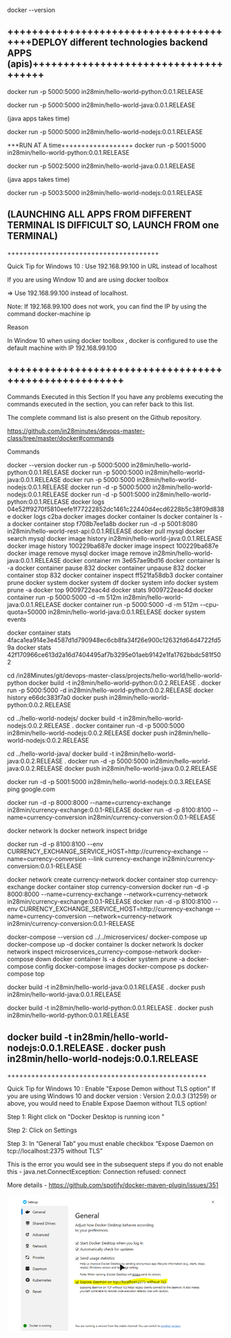 
docker --version

+++++++++++++++++++++++++++++++++++++++DEPLOY different technologies backend APPS (apis)+++++++++++++++++++++++++++++++++++++
---------------------------------------

docker run -p 5000:5000 in28min/hello-world-python:0.0.1.RELEASE

docker run -p 5000:5000 in28min/hello-world-java:0.0.1.RELEASE

(java apps takes time)

docker run -p 5000:5000 in28min/hello-world-nodejs:0.0.1.RELEASE

+++RUN AT A time++++++++++++++++++
docker run -p 5001:5000 in28min/hello-world-python:0.0.1.RELEASE

docker run -p 5002:5000 in28min/hello-world-java:0.0.1.RELEASE

(java apps takes time)

docker run -p 5003:5000 in28min/hello-world-nodejs:0.0.1.RELEASE

(LAUNCHING ALL APPS FROM DIFFERENT TERMINAL IS DIFFICULT SO, LAUNCH FROM one TERMINAL)
-------------------------------------------------
++++++++++++++++++++++++++++++++++++++

Quick Tip for Windows 10 : Use 192.168.99.100 in URL instead of localhost

If you are using Window 10 and are using docker toolbox

=> Use 192.168.99.100 instead of localhost.

Note: If 192.168.99.100 does not work, you can find the IP by using the command docker-machine ip

Reason

In Window 10 when using docker toolbox , docker is configured to use the default machine with IP 192.168.99.100

++++++++++++++++++++++++++++++++++++++++++++++++++++++
---------------------------------------------
Commands Executed in this Section
If you have any problems executing the commands executed in the section, you can refer back to this list.

The complete command list is also present on the Github repository.

https://github.com/in28minutes/devops-master-class/tree/master/docker#commands

Commands

docker --version
docker run -p 5000:5000 in28min/hello-world-python:0.0.1.RELEASE
docker run -p 5000:5000 in28min/hello-world-java:0.0.1.RELEASE
docker run -p 5000:5000 in28min/hello-world-nodejs:0.0.1.RELEASE
docker run -d -p 5000:5000 in28min/hello-world-nodejs:0.0.1.RELEASE
docker run -d -p 5001:5000 in28min/hello-world-python:0.0.1.RELEASE
docker logs 04e52ff9270f5810eefe1f77222852dc1461c22440d4ecd6228b5c38f09d838e
docker logs c2ba
docker images
docker container ls
docker container ls -a
docker container stop f708b7ee1a8b
docker run -d -p 5001:8080 in28min/hello-world-rest-api:0.0.1.RELEASE
docker pull mysql
docker search mysql
docker image history in28min/hello-world-java:0.0.1.RELEASE
docker image history 100229ba687e
docker image inspect 100229ba687e
docker image remove mysql
docker image remove in28min/hello-world-java:0.0.1.RELEASE
docker container rm 3e657ae9bd16
docker container ls -a
docker container pause 832
docker container unpause 832
docker container stop 832
docker container inspect ff521fa58db3
docker container prune
docker system
docker system df
docker system info
docker system prune -a
docker top 9009722eac4d
docker stats 9009722eac4d
docker container run -p 5000:5000 -d -m 512m in28min/hello-world-java:0.0.1.RELEASE
docker container run -p 5000:5000 -d -m 512m --cpu-quota=50000  in28min/hello-world-java:0.0.1.RELEASE
docker system events
 
docker container stats 4faca1ea914e3e4587d1d790948ec6cb8fa34f26e900c12632fd64d4722fd59a
docker stats 42f170966ce613d2a16d7404495af7b3295e01aeb9142e1fa1762bbdc581f502
 
cd /in28Minutes/git/devops-master-class/projects/hello-world/hello-world-python 
docker build -t in28min/hello-world-python:0.0.2.RELEASE . 
docker run -p 5000:5000 -d in28min/hello-world-python:0.0.2.RELEASE
docker history e66dc383f7a0
docker push in28min/hello-world-python:0.0.2.RELEASE
 
cd ../hello-world-nodejs/
docker build -t in28min/hello-world-nodejs:0.0.2.RELEASE . 
docker container run -d -p 5000:5000 in28min/hello-world-nodejs:0.0.2.RELEASE
docker push in28min/hello-world-nodejs:0.0.2.RELEASE
 
cd ../hello-world-java/
docker build -t in28min/hello-world-java:0.0.2.RELEASE . 
docker run -d -p 5000:5000 in28min/hello-world-java:0.0.2.RELEASE
docker push in28min/hello-world-java:0.0.2.RELEASE
 
docker run -d -p 5001:5000 in28min/hello-world-nodejs:0.0.3.RELEASE ping google.com
 
 
docker run -d -p 8000:8000 --name=currency-exchange in28min/currency-exchange:0.0.1-RELEASE
docker run -d -p 8100:8100 --name=currency-conversion in28min/currency-conversion:0.0.1-RELEASE
 
docker network ls
docker network inspect bridge
 
docker run -d -p 8100:8100 --env CURRENCY_EXCHANGE_SERVICE_HOST=http://currency-exchange --name=currency-conversion --link currency-exchange in28min/currency-conversion:0.0.1-RELEASE
 
docker network create currency-network
docker container stop currency-exchange
docker container stop currency-conversion
docker run -d -p 8000:8000 --name=currency-exchange --network=currency-network in28min/currency-exchange:0.0.1-RELEASE
docker run -d -p 8100:8100 --env CURRENCY_EXCHANGE_SERVICE_HOST=http://currency-exchange --name=currency-conversion --network=currency-network in28min/currency-conversion:0.0.1-RELEASE
 
docker-compose --version
cd ../../microservices/
docker-compose up
docker-compose up -d
docker container ls
docker network ls
docker network inspect microservices_currency-compose-network
docker-compose down
docker container ls -a
docker system prune -a
docker-compose config
docker-compose images
docker-compose ps
docker-compose top
 
docker build -t in28min/hello-world-java:0.0.1.RELEASE .
docker push in28min/hello-world-java:0.0.1.RELEASE
 
docker build -t in28min/hello-world-python:0.0.1.RELEASE .
docker push in28min/hello-world-python:0.0.1.RELEASE
 
docker build -t in28min/hello-world-nodejs:0.0.1.RELEASE .
docker push in28min/hello-world-nodejs:0.0.1.RELEASE
-------------------------------------
++++++++++++++++++++++++++++++++++++++++++++++++++


Quick Tip for Windows 10 : Enable "Expose Demon without TLS option"
If you are using Windows 10 and docker version : Version 2.0.0.3 (31259) or above, you would need to Enable Expose Daemon without TLS option!

Step 1: Right click on "Docker Desktop is running icon "

Step 2: Click on Settings

Step 3: In “General Tab” you must enable checkbox “Expose Daemon on tcp://localhost:2375 without TLS”



This is the error you would see in the subsequent steps if you do not enable this - java.net.ConnectException: Connection refused: connect



More details - https://github.com/spotify/docker-maven-plugin/issues/351

![alt text](Screenshot_20250217-120647.png)

